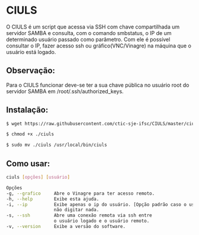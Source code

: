 # CIULS

O CIULS é um script que acessa via SSH com chave compartilhada um servidor SAMBA e consulta, com o comando smbstatus, o IP de um determinado usuário passado como parâmetro. Com ele é possível consultar o IP, fazer acesso ssh ou gráfico(VNC/Vinagre) na máquina que o usuário está logado.

## Observação:
Para o CIULS funcionar deve-se ter a sua chave pública no usuário root do servidor SAMBA em /root/.ssh/authorized_keys.

## Instalação:

```bash 
$ wget https://raw.githubusercontent.com/ctic-sje-ifsc/CIULS/master/ciuls
```

```bash 
$ chmod +x ./ciuls
```

```bash
$ sudo mv ./ciuls /usr/local/bin/ciuls
```

## Como usar:

```bash
ciuls [opções] [usuário]

Opções
-g, --grafico     Abre o Vinagre para ter acesso remoto.
-h, --help        Exibe esta ajuda.
-i, --ip          Exibe apenas o ip do usuário. [Opção padrão caso o usuário
                  não digitar nada.
-s, --ssh         Abre uma conexão remota via ssh entre
                  o usuário logado e o usuário remoto.
-v, --version     Exibe a versão do software.
```
